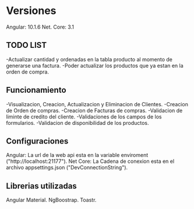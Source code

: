 # Versiones

Angular: 10.1.6
Net. Core: 3.1

## TODO LIST

-Actualizar cantidad y ordenadas en la tabla producto al momento de generarse una factura.
-Poder actualizar los productos que ya estan en la orden de compra.

## Funcionamiento

-Visualizacion, Creacion, Actualizacion y Eliminacion de Clientes.
-Creacion de Orden de compras.
-Creacion de Facturas de compras.
-Validacion de liminte de credito del cliente.
-Validaciones de los campos de los formularios.
-Validacion de disponibilidad de los productos.

## Configuraciones

Angular: La url de la web api esta en la variable enviroment ("http://localhost:21177").
Net Core: La Cadena de conexion esta en el archivo appsettings.json ("DevConnectionString").

## Librerias utilizadas

Angular Material.
NgBoostrap.
Toastr.
